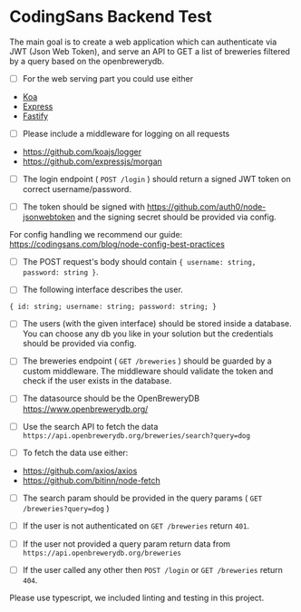 # CodingSans Backend Test

The main goal is to create a web application which can authenticate via JWT (Json Web Token), and serve an API to GET a list of breweries filtered by a query based on the openbrewerydb.

- [ ] For the web serving part you could use either 
- [Koa](https://koajs.com/)
- [Express](https://expressjs.com/)
- [Fastify](https://www.fastify.io/)

- [ ] Please include a middleware for logging on all requests
- https://github.com/koajs/logger
- https://github.com/expressjs/morgan

- [ ] The login endpoint ( `POST /login` ) should return a signed JWT token on correct username/password.

- [ ] The token should be signed with https://github.com/auth0/node-jsonwebtoken and the signing secret should be provided via config.

For config handling we recommend our guide: https://codingsans.com/blog/node-config-best-practices

- [ ] The POST request's body should contain `{ username: string, password: string }`.

- [ ] The following interface describes the user.

``` { id: string; username: string; password: string; } ```

- [ ] The users (with the given interface) should be stored inside a database. You can choose any db you like in your solution but the credentials should be provided via config.

- [ ] The breweries endpoint ( `GET /breweries` ) should be guarded by a custom middleware.
The middleware should validate the token and check if the user exists in the database.

- [ ] The datasource should be the OpenBreweryDB https://www.openbrewerydb.org/

- [ ] Use the search API to fetch the data `https://api.openbrewerydb.org/breweries/search?query=dog`

- [ ] To fetch the data use either:
- https://github.com/axios/axios
- https://github.com/bitinn/node-fetch

- [ ] The search param should be provided in the query params ( `GET /breweries?query=dog` )

- [ ] If the user is not authenticated on `GET /breweries` return `401`.

- [ ] If the user not provided a query param return data from `https://api.openbrewerydb.org/breweries`

- [ ] If the user called any other then `POST /login` or `GET /breweries` return `404`.

Please use typescript, we included linting and testing in this project.

